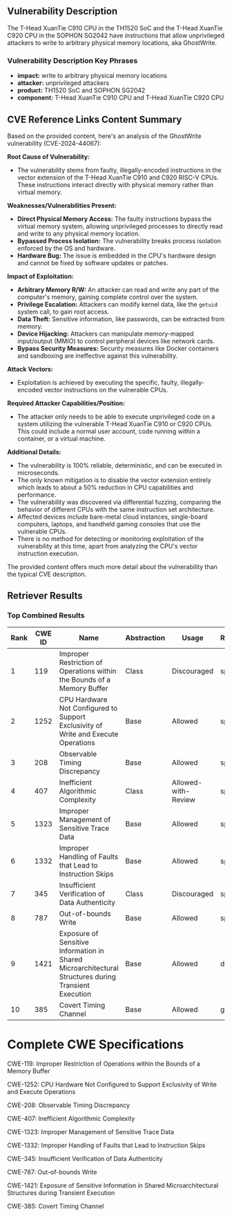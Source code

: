 ## Vulnerability Description
The T-Head XuanTie C910 CPU in the TH1520 SoC and the T-Head XuanTie C920 CPU in the SOPHON SG2042 have instructions that allow unprivileged attackers to write to arbitrary physical memory locations, aka GhostWrite.

### Vulnerability Description Key Phrases
- **impact:** write to arbitrary physical memory locations
- **attacker:** unprivileged attackers
- **product:** TH1520 SoC and SOPHON SG2042
- **component:** T-Head XuanTie C910 CPU and T-Head XuanTie C920 CPU

## CVE Reference Links Content Summary
Based on the provided content, here's an analysis of the GhostWrite vulnerability (CVE-2024-44067):

**Root Cause of Vulnerability:**
- The vulnerability stems from faulty, illegally-encoded instructions in the vector extension of the T-Head XuanTie C910 and C920 RISC-V CPUs. These instructions interact directly with physical memory rather than virtual memory.

**Weaknesses/Vulnerabilities Present:**
- **Direct Physical Memory Access:** The faulty instructions bypass the virtual memory system, allowing unprivileged processes to directly read and write to any physical memory location.
- **Bypassed Process Isolation:** The vulnerability breaks process isolation enforced by the OS and hardware.
- **Hardware Bug:** The issue is embedded in the CPU's hardware design and cannot be fixed by software updates or patches.

**Impact of Exploitation:**
- **Arbitrary Memory R/W:** An attacker can read and write any part of the computer's memory, gaining complete control over the system.
- **Privilege Escalation:** Attackers can modify kernel data, like the `getuid` system call, to gain root access.
- **Data Theft:** Sensitive information, like passwords, can be extracted from memory.
- **Device Hijacking:** Attackers can manipulate memory-mapped input/output (MMIO) to control peripheral devices like network cards.
- **Bypass Security Measures:** Security measures like Docker containers and sandboxing are ineffective against this vulnerability.

**Attack Vectors:**
- Exploitation is achieved by executing the specific, faulty, illegally-encoded vector instructions on the vulnerable CPUs.

**Required Attacker Capabilities/Position:**
- The attacker only needs to be able to execute unprivileged code on a system utilizing the vulnerable T-Head XuanTie C910 or C920 CPUs. This could include a normal user account, code running within a container, or a virtual machine.

**Additional Details:**

- The vulnerability is 100% reliable, deterministic, and can be executed in microseconds.
- The only known mitigation is to disable the vector extension entirely which leads to about a 50% reduction in CPU capabilities and performance.
- The vulnerability was discovered via differential fuzzing, comparing the behavior of different CPUs with the same instruction set architecture.
- Affected devices include bare-metal cloud instances, single-board computers, laptops, and handheld gaming consoles that use the vulnerable CPUs.
- There is no method for detecting or monitoring exploitation of the vulnerability at this time, apart from analyzing the CPU's vector instruction execution.

The provided content offers much more detail about the vulnerability than the typical CVE description.

## Retriever Results

### Top Combined Results

| Rank | CWE ID | Name | Abstraction | Usage  | Retrievers | Individual Scores |
|------|--------|------|-------------|-------|------------|-------------------|
| 1 | 119 | Improper Restriction of Operations within the Bounds of a Memory Buffer | Class | Discouraged | sparse | 0.057 |
| 2 | 1252 | CPU Hardware Not Configured to Support Exclusivity of Write and Execute Operations | Base | Allowed | sparse | 0.057 |
| 3 | 208 | Observable Timing Discrepancy | Base | Allowed | sparse | 0.057 |
| 4 | 407 | Inefficient Algorithmic Complexity | Class | Allowed-with-Review | sparse | 0.054 |
| 5 | 1323 | Improper Management of Sensitive Trace Data | Base | Allowed | sparse | 0.054 |
| 6 | 1332 | Improper Handling of Faults that Lead to Instruction Skips | Base | Allowed | sparse | 0.054 |
| 7 | 345 | Insufficient Verification of Data Authenticity | Class | Discouraged | sparse | 0.053 |
| 8 | 787 | Out-of-bounds Write | Base | Allowed | sparse | 0.053 |
| 9 | 1421 | Exposure of Sensitive Information in Shared Microarchitectural Structures during Transient Execution | Base | Allowed | dense | 0.571 |
| 10 | 385 | Covert Timing Channel | Base | Allowed | graph | 0.002 |



# Complete CWE Specifications

CWE-119: Improper Restriction of Operations within the Bounds of a Memory Buffer

CWE-1252: CPU Hardware Not Configured to Support Exclusivity of Write and Execute Operations

CWE-208: Observable Timing Discrepancy

CWE-407: Inefficient Algorithmic Complexity

CWE-1323: Improper Management of Sensitive Trace Data

CWE-1332: Improper Handling of Faults that Lead to Instruction Skips

CWE-345: Insufficient Verification of Data Authenticity

CWE-787: Out-of-bounds Write

CWE-1421: Exposure of Sensitive Information in Shared Microarchitectural Structures during Transient Execution

CWE-385: Covert Timing Channel